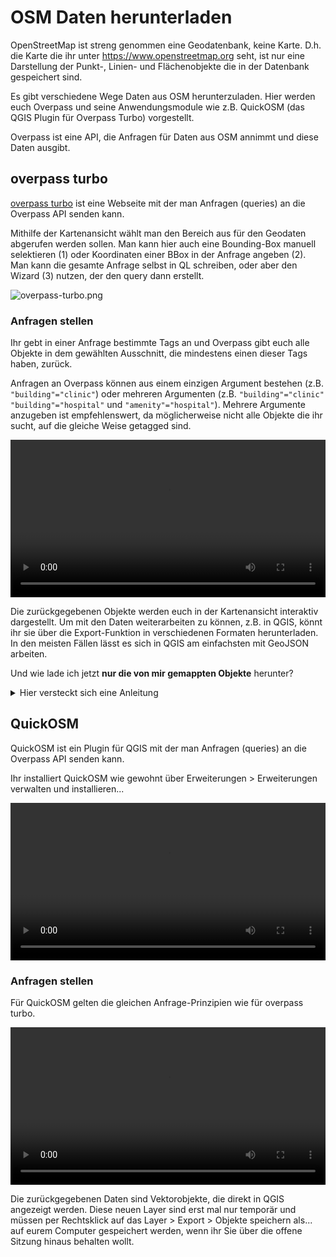 # OSM Daten herunterladen

OpenStreetMap ist streng genommen eine Geodatenbank, keine Karte.
D.h. die Karte die ihr unter https://www.openstreetmap.org seht, ist nur eine Darstellung der Punkt-, Linien- und Flächenobjekte die in der Datenbank gespeichert sind.

Es gibt verschiedene Wege Daten aus OSM herunterzuladen. Hier werden euch Overpass und seine Anwendungsmodule wie z.B. QuickOSM (das QGIS Plugin für Overpass Turbo) vorgestellt.

Overpass ist eine API, die Anfragen für Daten aus OSM annimmt und diese Daten ausgibt.

## overpass turbo

[overpass turbo](https://overpass-turbo.eu/) ist eine Webseite mit der man Anfragen (queries) an die Overpass API senden kann.

Mithilfe der Kartenansicht wählt man den Bereich aus für den Geodaten abgerufen werden sollen.
Man kann hier auch eine Bounding-Box manuell selektieren (1) oder Koordinaten einer BBox in der Anfrage angeben (2).
Man kann die gesamte Anfrage selbst in QL schreiben, oder aber den Wizard (3) nutzen, der den query dann erstellt.

![overpass-turbo.png](https://courses.gistools.geog.uni-heidelberg.de/giscience/qgis-book/-/raw/main/uploads/OSM/overpass-turbo.png)

### Anfragen stellen

Ihr gebt in einer Anfrage bestimmte Tags an und Overpass gibt euch alle Objekte in dem gewählten Ausschnitt, die mindestens einen dieser Tags haben, zurück.

Anfragen an Overpass können aus einem einzigen Argument bestehen (z.B. `"building"="clinic"`) oder mehreren Argumenten (z.B. `"building"="clinic"` `"building"="hospital"` und `"amenity"="hospital"`).
Mehrere Argumente anzugeben ist empfehlenswert, da möglicherweise nicht alle Objekte die ihr sucht, auf die gleiche Weise getagged sind.

<video width="100%" controls src="https://courses.gistools.geog.uni-heidelberg.de/giscience/qgis-book/-/raw/main/uploads/OSM/videos/use-turbo.mp4"></video>

Die zurückgegebenen Objekte werden euch in der Kartenansicht interaktiv dargestellt.
Um mit den Daten weiterarbeiten zu können, z.B. in QGIS, könnt ihr sie über die Export-Funktion in verschiedenen Formaten herunterladen. In den meisten Fällen lässt es sich in QGIS am einfachsten mit GeoJSON arbeiten.

Und wie lade ich jetzt  **nur die von mir gemappten Objekte** herunter?
<details>
<summary>Hier versteckt sich eine Anleitung</summary>

#### Daten eines bestimmten Nutzers anfragen

Um nur die Daten eines bestimmten Nutzers herunterzuladen, kann man entweder das Argument `user:"<euer Nutzername>"` oder das Argument `uid:<eure Nutzer ID>` zu einer Anfrage hinzufügen.

Wenn man einfach alle von diesem User gemappten Objekte innherhalb der bbox haben will, fügt man sonst keine Argumente hinzu:

```
[out:json][timeout:25];
// gather results
(
  node(uid:<die ID des Nutzer>)({{bbox}});
  way(uid:<die ID des Nutzer>)({{bbox}});
  relation(uid:<die ID des Nutzer>)({{bbox}});
);
// print results
out body;
>;
out skel qt;
```

Wenn man aber nur z.B. alle von diesem User gemappten Straßen haben möchte, hängt man das `user` oder `uid` Argument einfach hinten an die Anfrage für highways dran:

```
[out:json][timeout:25];
// gather results
(
  // query part for: “highway=*”
  node["highway"](user:"<Nutzername>")({{bbox}});
  way["highway"](user:"<Nutzername>")({{bbox}});
  relation["highway"](user:"<Nutzername>")({{bbox}});
);
// print results
out body;
>;
out skel qt;
```

Mehr dazu könnt ihr auch unter https://wiki.openstreetmap.org/wiki/Overpass_API/Overpass_QL#By_user_(user,_uid) oder https://wiki.openstreetmap.org/wiki/Overpass_API#User lesen.

</details>

## QuickOSM

QuickOSM ist ein Plugin für QGIS mit der man Anfragen (queries) an die Overpass API senden kann.

Ihr installiert QuickOSM wie gewohnt über Erweiterungen > Erweiterungen verwalten und installieren...

<video width="100%" controls src="https://courses.gistools.geog.uni-heidelberg.de/giscience/qgis-book/-/raw/main/uploads/OSM/videos/install-quickosm.mp4"></video>

### Anfragen stellen

Für QuickOSM gelten die gleichen Anfrage-Prinzipien wie für overpass turbo.

<video width="100%" controls src="https://courses.gistools.geog.uni-heidelberg.de/giscience/qgis-book/-/raw/main/uploads/OSM/videos/use-quickosm.mp4"></video>

Die zurückgegebenen Daten sind Vektorobjekte, die direkt in QGIS angezeigt werden.
Diese neuen Layer sind erst mal nur temporär und müssen per Rechtsklick auf das Layer > Export > Objekte speichern als... auf eurem Computer gespeichert werden, wenn ihr Sie über die offene Sitzung hinaus behalten wollt.